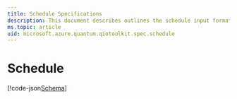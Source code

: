 ```yaml
---
title: Schedule Specifications
description: This document describes outlines the schedule input format.
ms.topic: article
uid: microsoft.azure.quantum.qiotoolkit.spec.schedule
---
```


Schedule
========

[!code-json[Schema](schedule.schema)]
